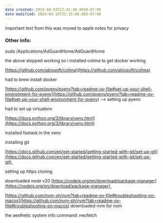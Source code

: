 ```yaml
---
date created: 2024-04-03T23:41:40.4040-07:00
date modified: 2024-04-18T21:15:08.088-07:00
---
```


important text from this was moved to apple notes for privacy

### Other info: 

sudo /Applications/AdGuardHome/AdGuardHome

the above stopped working so i installed colima to get docker working

[https://github.com/abiosoft/colima](https://github.com/abiosoft/colima)

had to brew install docker

[https://github.com/pyenv/pyenv?tab=readme-ov-file#set-up-your-shell-environment-for-pyenv](https://github.com/pyenv/pyenv?tab=readme-ov-file#set-up-your-shell-environment-for-pyenv) --> setting up pyenv

had to set up virtualenv

[https://docs.python.org/3/library/venv.html](https://docs.python.org/3/library/venv.html)

installed fastask in the venv

installing git

[https://docs.github.com/en/get-started/getting-started-with-git/set-up-git](https://docs.github.com/en/get-started/getting-started-with-git/set-up-git) 

setting up https cloning

downloaded node v20 [https://nodejs.org/en/download/package-manager](https://nodejs.org/en/download/package-manager) 

[https://github.com/nvm-sh/nvm?tab=readme-ov-file#troubleshooting-on-macos](https://github.com/nvm-sh/nvm?tab=readme-ov-file#troubleshooting-on-macos) downloaded nvm for nom

the aesthetic system info command: neofetch